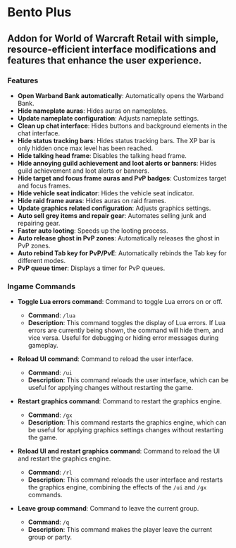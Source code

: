 # Bento Plus

## Addon for World of Warcraft Retail with simple, resource-efficient interface modifications and features that enhance the user experience.

### Features

- **Open Warband Bank automatically**: Automatically opens the Warband Bank.
- **Hide nameplate auras**: Hides auras on nameplates.
- **Update nameplate configuration**: Adjusts nameplate settings.
- **Clean up chat interface**: Hides buttons and background elements in the chat interface.
- **Hide status tracking bars**: Hides status tracking bars. The XP bar is only hidden once max level has been reached.
- **Hide talking head frame**: Disables the talking head frame.
- **Hide annoying guild achievement and loot alerts or banners**: Hides guild achievement and loot alerts or banners.
- **Hide target and focus frame auras and PvP badges**: Customizes target and focus frames.
- **Hide vehicle seat indicator**: Hides the vehicle seat indicator.
- **Hide raid frame auras**: Hides auras on raid frames.
- **Update graphics related configuration**: Adjusts graphics settings.
- **Auto sell grey items and repair gear**: Automates selling junk and repairing gear.
- **Faster auto looting**: Speeds up the looting process.
- **Auto release ghost in PvP zones**: Automatically releases the ghost in PvP zones.
- **Auto rebind Tab key for PvP/PvE**: Automatically rebinds the Tab key for different modes.
- **PvP queue timer**: Displays a timer for PvP queues.

### Ingame Commands

- **Toggle Lua errors command**: Command to toggle Lua errors on or off.
  - **Command**: `/lua`
  - **Description**: This command toggles the display of Lua errors. If Lua errors are currently being shown, the command will hide them, and vice versa. Useful for debugging or hiding error messages during gameplay.

- **Reload UI command**: Command to reload the user interface.
  - **Command**: `/ui`
  - **Description**: This command reloads the user interface, which can be useful for applying changes without restarting the game.

- **Restart graphics command**: Command to restart the graphics engine.
  - **Command**: `/gx`
  - **Description**: This command restarts the graphics engine, which can be useful for applying graphics settings changes without restarting the game.

- **Reload UI and restart graphics command**: Command to reload the UI and restart the graphics engine.
  - **Command**: `/rl`
  - **Description**: This command reloads the user interface and restarts the graphics engine, combining the effects of the `/ui` and `/gx` commands.

- **Leave group command**: Command to leave the current group.
  - **Command**: `/q`
  - **Description**: This command makes the player leave the current group or party.
